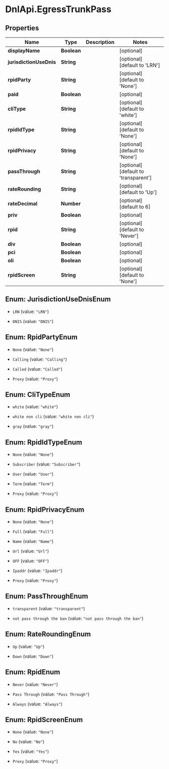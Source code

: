 # DnlApi.EgressTrunkPass

## Properties
Name | Type | Description | Notes
------------ | ------------- | ------------- | -------------
**displayName** | **Boolean** |  | [optional] 
**jurisdictionUseDnis** | **String** |  | [optional] [default to &#39;LRN&#39;]
**rpidParty** | **String** |  | [optional] [default to &#39;None&#39;]
**paid** | **Boolean** |  | [optional] 
**cliType** | **String** |  | [optional] [default to &#39;white&#39;]
**rpidIdType** | **String** |  | [optional] [default to &#39;None&#39;]
**rpidPrivacy** | **String** |  | [optional] [default to &#39;None&#39;]
**passThrough** | **String** |  | [optional] [default to &#39;transparent&#39;]
**rateRounding** | **String** |  | [optional] [default to &#39;Up&#39;]
**rateDecimal** | **Number** |  | [optional] [default to 6]
**priv** | **Boolean** |  | [optional] 
**rpid** | **String** |  | [optional] [default to &#39;Never&#39;]
**div** | **Boolean** |  | [optional] 
**pci** | **Boolean** |  | [optional] 
**oli** | **Boolean** |  | [optional] 
**rpidScreen** | **String** |  | [optional] [default to &#39;None&#39;]


<a name="JurisdictionUseDnisEnum"></a>
## Enum: JurisdictionUseDnisEnum


* `LRN` (value: `"LRN"`)

* `DNIS` (value: `"DNIS"`)




<a name="RpidPartyEnum"></a>
## Enum: RpidPartyEnum


* `None` (value: `"None"`)

* `Calling` (value: `"Calling"`)

* `Called` (value: `"Called"`)

* `Proxy` (value: `"Proxy"`)




<a name="CliTypeEnum"></a>
## Enum: CliTypeEnum


* `white` (value: `"white"`)

* `white non cli` (value: `"white non cli"`)

* `gray` (value: `"gray"`)




<a name="RpidIdTypeEnum"></a>
## Enum: RpidIdTypeEnum


* `None` (value: `"None"`)

* `Subscriber` (value: `"Subscriber"`)

* `User` (value: `"User"`)

* `Term` (value: `"Term"`)

* `Proxy` (value: `"Proxy"`)




<a name="RpidPrivacyEnum"></a>
## Enum: RpidPrivacyEnum


* `None` (value: `"None"`)

* `Full` (value: `"Full"`)

* `Name` (value: `"Name"`)

* `Url` (value: `"Url"`)

* `OFF` (value: `"OFF"`)

* `Ipaddr` (value: `"Ipaddr"`)

* `Proxy` (value: `"Proxy"`)




<a name="PassThroughEnum"></a>
## Enum: PassThroughEnum


* `transparent` (value: `"transparent"`)

* `not pass through the ban` (value: `"not pass through the ban"`)




<a name="RateRoundingEnum"></a>
## Enum: RateRoundingEnum


* `Up` (value: `"Up"`)

* `Down` (value: `"Down"`)




<a name="RpidEnum"></a>
## Enum: RpidEnum


* `Never` (value: `"Never"`)

* `Pass Through` (value: `"Pass Through"`)

* `Always` (value: `"Always"`)




<a name="RpidScreenEnum"></a>
## Enum: RpidScreenEnum


* `None` (value: `"None"`)

* `No` (value: `"No"`)

* `Yes` (value: `"Yes"`)

* `Proxy` (value: `"Proxy"`)




